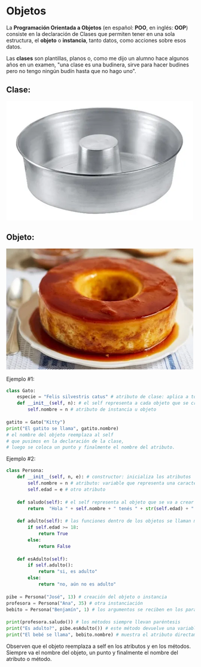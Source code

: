 # Objetos

La **Programación Orientada a Objetos** (en español: **POO**, en inglés: **OOP**) consiste en la declaración de Clases que permiten tener en una sola estructura, el **objeto** o **instancia**, tanto datos, como acciones sobre esos datos.  

Las **clases** son plantillas, planos o, como me dijo un alumno hace algunos años en un examen, "una clase es una budinera, sirve para hacer budines pero no tengo ningún budín hasta que no hago uno".

## Clase:
![clase](img/budinera.webp) 

## Objeto:
![objeto](img/flan.webp)

Ejemplo #1:
```py
class Gato:
    especie = "Felis silvestris catus" # atributo de clase: aplica a todos los objetos que se crean
    def __init__(self, n): # el self representa a cada objeto que se creará
        self.nombre = n # atributo de instancia u objeto

gatito = Gato("Kitty")
print("El gatito se llama", gatito.nombre) 
# el nombre del objeto reemplaza al self 
# que pusimos en la declaración de la clase, 
# luego se coloca un punto y finalmente el nombre del atributo.
```

Ejemplo #2:
```py
class Persona:
    def __init__(self, n, e): # constructor: inicializa los atributos
        self.nombre = n # atributo: variable que representa una característica del objeto
        self.edad = e # otro atributo

    def saludo(self): # el self representa al objeto que se va a crear
        return  "Hola " + self.nombre + " tenés " + str(self.edad) + " años."

    def adulto(self): # las funciones dentro de los objetos se llaman métodos
        if self.edad >= 18:
            return True
        else:
            return False

    def esAdulto(self):
        if self.adulto():
            return "si, es adulto"
        else:
            return "no, aún no es adulto"

pibe = Persona("José", 13) # creación del objeto o instancia
profesora = Persona("Ana", 35) # otra instanciación
bebito = Persona("Benjamín", 1) # los argumentos se reciben en los parámetros del constructor

print(profesora.saludo()) # los métodos siempre llevan paréntesis
print("Es adulto?", pibe.esAdulto()) # este método devuelve una variable booleana
print("El bebé se llama", bebito.nombre) # muestra el atributo directamente
```
Observen que el objeto reemplaza a self en los atributos y en los métodos. Siempre va el nombre del objeto, un punto y finalmente el nombre del atributo o método.

